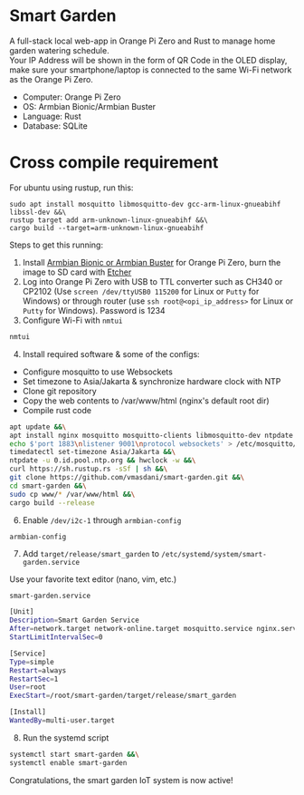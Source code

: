 # Smart Garden  

A full-stack local web-app in Orange Pi Zero and Rust to manage home garden watering schedule.  
Your IP Address will be shown in the form of QR Code in the OLED display, make sure your smartphone/laptop is connected to the same Wi-Fi network as the Orange Pi Zero. 

- Computer: Orange Pi Zero
- OS: Armbian Bionic/Armbian Buster
- Language: Rust
- Database: SQLite

# Cross compile requirement
For ubuntu using rustup, run this:
```
sudo apt install mosquitto libmosquitto-dev gcc-arm-linux-gnueabihf libssl-dev &&\
rustup target add arm-unknown-linux-gnueabihf &&\
cargo build --target=arm-unknown-linux-gnueabihf
```

Steps to get this running:
1. Install [Armbian Bionic or Armbian Buster](https://www.armbian.com/orange-pi-zero/) for Orange Pi Zero, burn the image to SD card with [Etcher](https://www.balena.io/etcher/)
2. Log into Orange Pi Zero with USB to TTL converter such as CH340 or CP2102 (Use `screen /dev/ttyUSB0 115200` for Linux or `Putty` for Windows) or through router (use `ssh root@<opi_ip_address>` for Linux or `Putty` for Windows). Password is 1234
3. Configure Wi-Fi with `nmtui`
```sh
nmtui
```
4. Install required software & some of the configs:  
- Configure mosquitto to use Websockets
- Set timezone to Asia/Jakarta & synchronize hardware clock with NTP
- Clone git repository
- Copy the web contents to /var/www/html (nginx's default root dir)
- Compile rust code
```sh
apt update &&\
apt install nginx mosquitto mosquitto-clients libmosquitto-dev ntpdate -y &&\
echo $'port 1883\nlistener 9001\nprotocol websockets' > /etc/mosquitto/conf.d/websockets.conf &&\
timedatectl set-timezone Asia/Jakarta &&\
ntpdate -u 0.id.pool.ntp.org && hwclock -w &&\
curl https://sh.rustup.rs -sSf | sh &&\
git clone https://github.com/vmasdani/smart-garden.git &&\
cd smart-garden &&\
sudo cp www/* /var/www/html &&\
cargo build --release
```
6. Enable `/dev/i2c-1` through `armbian-config`
```sh
armbian-config
```
7. Add `target/release/smart_garden` to `/etc/systemd/system/smart-garden.service`  

Use your favorite text editor (nano, vim, etc.)  

`smart-garden.service`  
  
```sh
[Unit]
Description=Smart Garden Service
After=network.target network-online.target mosquitto.service nginx.service 
StartLimitIntervalSec=0

[Service]
Type=simple
Restart=always
RestartSec=1
User=root
ExecStart=/root/smart-garden/target/release/smart_garden

[Install]
WantedBy=multi-user.target
```
8. Run the systemd script
```sh
systemctl start smart-garden &&\
systemctl enable smart-garden
```

Congratulations, the smart garden IoT system is now active!

